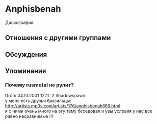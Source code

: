 # Anphisbenah

Дискография

## Отношения с другими группами


## Обсуждения


## Упоминания

### Почему rusmetal не рулит?

Grom 04.10.2001 12:11:
2 Shadowspawn<BR>у меня есть друзья бразильцы:<BR><A HREF="http://artists.mp3s.com/artists/176/anphisbenah666.html" target="_blank">http://artists.mp3s.com/artists/176/anphisbenah666.html</A><BR>я с ними очень много на эту тему беседовал и увы условия у нас все равно несравнимые !!!


